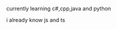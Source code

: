 currently learning c#,cpp,java and python

i already know js and ts

<!---
DKMtomy/DKMtomy is a ✨ special ✨ repository because its `README.md` (this file) appears on your GitHub profile.
You can click the Preview link to take a look at your changes.
--->
